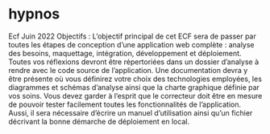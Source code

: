 # hypnos
 Ecf Juin 2022
Objectifs : L’objectif principal de cet ECF sera de passer par toutes les étapes de conception d’une application web complète : analyse des besoins, maquettage, intégration, développement et déploiement.
Toutes vos réflexions devront être répertoriées dans un dossier d’analyse à rendre avec le code source de l’application. Une documentation devra y être présente où vous définirez votre choix des technologies employées, les diagrammes et schémas d’analyse ainsi que la charte graphique définie par vos soins.
Vous devez garder à l’esprit que le correcteur doit être en mesure de pouvoir tester facilement toutes les fonctionnalités de l’application. Aussi, il sera nécessaire d’écrire un manuel d’utilisation ainsi qu’un fichier décrivant la bonne démarche de déploiement en local.

